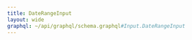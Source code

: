 ```yaml
---
title: DateRangeInput
layout: wide
graphql: ~/api/graphql/schema.graphql#Input.DateRangeInput
---
```


